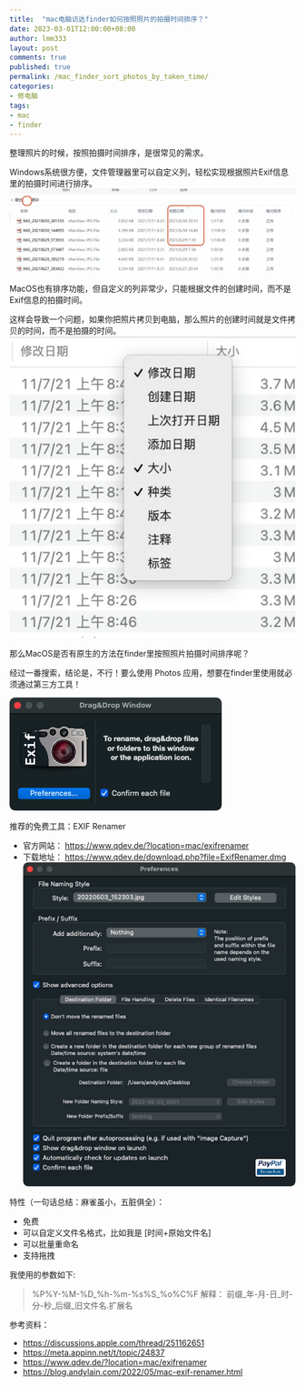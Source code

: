 ```yaml
---
title:  "mac电脑访达finder如何按照照片的拍摄时间排序？"
date: 2023-03-01T12:00:00+08:00
author: lmm333
layout: post
comments: true
published: true
permalink: /mac_finder_sort_photos_by_taken_time/
categories:
- 修电脑
tags:
- mac
- finder
---
```

整理照片的时候，按照拍摄时间排序，是很常见的需求。

Windows系统很方便，文件管理器里可以自定义列，轻松实现根据照片Exif信息里的拍摄时间进行排序。
![windows](../images/mac_finder_sort_photos_by_taken_time_1.png)

MacOS也有排序功能，但自定义的列非常少，只能根据文件的创建时间，而不是Exif信息的拍摄时间。

这样会导致一个问题，如果你把照片拷贝到电脑，那么照片的创建时间就是文件拷贝的时间，而不是拍摄的时间。
![mac](../images/mac_finder_sort_photos_by_taken_time_2.png)


那么MacOS是否有原生的方法在finder里按照照片拍摄时间排序呢？

经过一番搜索，结论是，不行！要么使用 Photos 应用，想要在finder里使用就必须通过第三方工具！

![app](../images/mac_finder_sort_photos_by_taken_time_3.png)

推荐的免费工具：EXIF Renamer
- 官方网站： https://www.qdev.de/?location=mac/exifrenamer
- 下载地址： https://www.qdev.de/download.php?file=ExifRenamer.dmg
![app_setting](../images/mac_finder_sort_photos_by_taken_time_4.png)

特性（一句话总结：麻雀虽小，五脏俱全）：
- 免费
- 可以自定义文件名格式，比如我是 [时间+原始文件名]
- 可以批量重命名
- 支持拖拽

我使用的参数如下:
> %P%Y-%M-%D_%h-%m-%s%S_%o%C%F
> 解释： 前缀_年-月-日_时-分-秒_后缀_旧文件名.扩展名


参考资料：
- https://discussions.apple.com/thread/251162651
- https://meta.appinn.net/t/topic/24837
- https://www.qdev.de/?location=mac/exifrenamer
- https://blog.andylain.com/2022/05/mac-exif-renamer.html